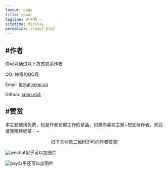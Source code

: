 ```yaml
---
layout: page
title: about
tagline: 关于我 ~
sitetime: display
permalink: /about.html
---
```


## #作者

你可以通过以下方式联系作者

QQ: 神奇的QQ号

Email: <a href="mailto:lk@atlinker.cn">lk@atlinker.cn</a>

Github: [xplusy44](https://github.com/xplusy44)

## #赞赏

本主题使用免费，也是作者长期工作的结晶，如果你喜欢主题\~想支持作者，欢迎请我喝杯奶茶！~

<center>扫下方付款二维码即可向作者赞赏!</center>

![wechat](https://atlinker.cn/pay/wechat.png)似乎可以加图片

![pay](https://atlinker.cn/pay/apay.png)似乎还可以加图片
